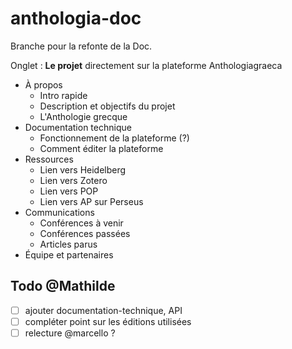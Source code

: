 # anthologia-doc

Branche pour la refonte de la Doc. 

Onglet : **Le projet** directement sur la plateforme Anthologiagraeca 

- À propos  
	- Intro rapide 
	- Description et objectifs du projet
	- L'Anthologie grecque 
- Documentation technique   
	- Fonctionnement de la plateforme (?)
	- Comment éditer la plateforme 
- Ressources 
	- Lien vers Heidelberg
	- Lien vers Zotero  
	- Lien vers POP 
	- Lien vers AP sur Perseus
- Communications  
	- Conférences à venir 
	- Conférences passées  
	- Articles parus 
- Équipe et partenaires    


## Todo @Mathilde 
- [ ] ajouter documentation-technique, API 
- [ ] compléter point sur les éditions utilisées
- [ ] relecture @marcello ?